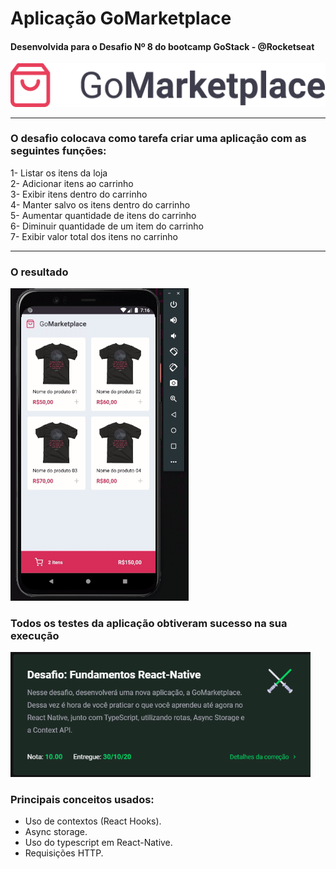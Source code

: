 # Aplicação GoMarketplace 
#### Desenvolvida para o Desafio Nº 8 do bootcamp GoStack - @Rocketseat
<img src="https://raw.githubusercontent.com/adrielborges/Desafio-8-Fundamentos-React-Native/master/src/assets/logo%403x.png" alt="App GoMarketplace" title="App GoMarketplace" />

----
### O desafio colocava como tarefa criar uma aplicação com as seguintes funções:
1- Listar os itens da loja <br/>
2- Adicionar itens ao carrinho <br/>
3- Exibir itens dentro do carrinho <br/>
4- Manter salvo os itens dentro do carrinho <br/>
5- Aumentar quantidade de itens do carrinho <br/>
6- Diminuir quantidade de um item do carrinho <br/>
7- Exibir valor total dos itens no carrinho <br/>


----

### O resultado
<img height="500" src="https://raw.githubusercontent.com/adrielborges/Desafio-8-Fundamentos-React-Native/master/readme-assets/gif-app.gif" alt="app gif" title="App GoMarketplace" />



### Todos os testes da aplicação obtiveram <strong>sucesso na sua execução</strong> <br/>
<img width="480" src="https://raw.githubusercontent.com/adrielborges/Desafio-8-Fundamentos-React-Native/master/readme-assets/desafio-conclusion.png" alt="Conclusão do teste" title="Teste aprovado do App GoMarketplace" />

 ### Principais conceitos usados:

* Uso de contextos (React Hooks).
* Async storage.
* Uso do typescript em React-Native.
* Requisições HTTP.
